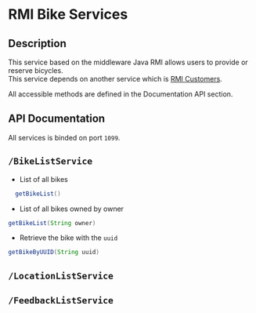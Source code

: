 # RMI Bike Services

## Description
This service based on the middleware Java RMI allows users to provide or reserve bicycles.  
This service depends on another service which is [RMI Customers](https://github.com/osmocode/web-service/tree/main/rmi-customer).  

All accessible methods are defined in the Documentation API section.

## API Documentation

All services is binded on port `1099`.

## `/BikeListService`

- List of all bikes
```java
  getBikeList()
```

- List of all bikes owned by owner
```java
getBikeList(String owner)
```

- Retrieve the bike with the `uuid`
```java
getBikeByUUID(String uuid)
```

## `/LocationListService`

## `/FeedbackListService`
